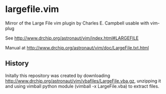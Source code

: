 # largefile.vim
Mirror of the Large File vim plugin by Charles E. Campbell usable with vim-plug

See http://www.drchip.org/astronaut/vim/index.html#LARGEFILE

Manual at http://www.drchip.org/astronaut/vim/doc/LargeFile.txt.html

## History
Initally this repository was created by downloading http://www.drchip.org/astronaut/vim/vbafiles/LargeFile.vba.gz, unzipping it and using vimball python module (vimball -x LargeFile.vba) to extract files.
